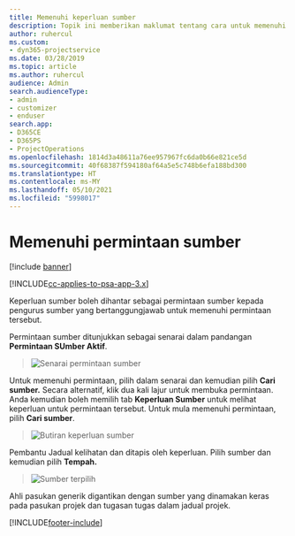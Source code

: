 ```yaml
---
title: Memenuhi keperluan sumber
description: Topik ini memberikan maklumat tentang cara untuk memenuhi keperluan sumber.
author: ruhercul
ms.custom:
- dyn365-projectservice
ms.date: 03/28/2019
ms.topic: article
ms.author: ruhercul
audience: Admin
search.audienceType:
- admin
- customizer
- enduser
search.app:
- D365CE
- D365PS
- ProjectOperations
ms.openlocfilehash: 1814d3a48611a76ee957967fc6da0b66e821ce5d
ms.sourcegitcommit: 40f68387f594180af64a5e5c748b6efa188bd300
ms.translationtype: HT
ms.contentlocale: ms-MY
ms.lasthandoff: 05/10/2021
ms.locfileid: "5998017"
---
```

# <a name="fulfilling-resource-requests"></a>Memenuhi permintaan sumber

[!include [banner](../includes/psa-now-project-operations.md)]

[!INCLUDE[cc-applies-to-psa-app-3.x](../includes/cc-applies-to-psa-app-3x.md)]

Keperluan sumber boleh dihantar sebagai permintaan sumber kepada pengurus sumber yang bertanggungjawab untuk memenuhi permintaan tersebut.

Permintaan sumber ditunjukkan sebagai senarai dalam pandangan **Permintaan SUmber Aktif**.

> ![Senarai permintaan sumber](media/Resource-Management-image59.png)

Untuk memenuhi permintaan, pilih dalam senarai dan kemudian pilih **Cari sumber.** Secara alternatif, klik dua kali lajur untuk membuka permintaan. Anda kemudian boleh memilih tab **Keperluan Sumber** untuk melihat keperluan untuk permintaan tersebut. Untuk mula memenuhi permintaan, pilih **Cari sumber**.

> ![Butiran keperluan sumber](media/Resource-Management-image60.png)

Pembantu Jadual kelihatan dan ditapis oleh keperluan. Pilih sumber dan kemudian pilih **Tempah.**

> ![Sumber terpilih](media/Resource-Management-image61.png)

Ahli pasukan generik digantikan dengan sumber yang dinamakan keras pada pasukan projek dan tugasan tugas dalam jadual projek.


[!INCLUDE[footer-include](../includes/footer-banner.md)]